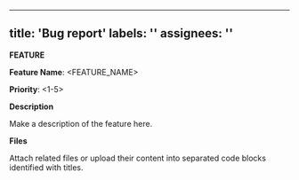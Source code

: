 
---
title: 'Bug report'
labels: ''
assignees: ''
---

**FEATURE**

**Feature Name**: <FEATURE_NAME>

**Priority**: <1-5>

**Description**

Make a description of the feature here.

**Files**

Attach related files or upload their content into separated code blocks identified with titles.
